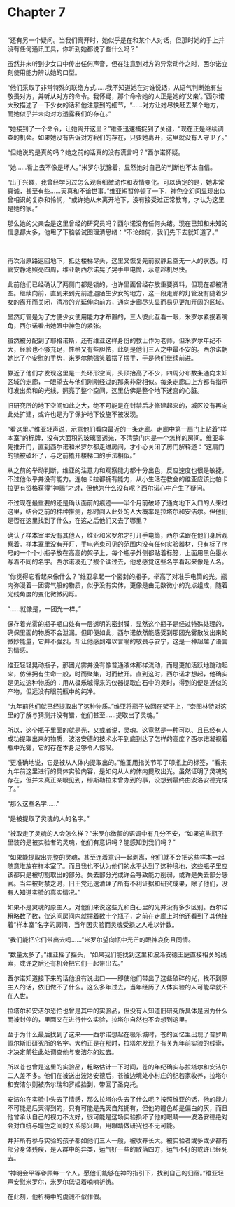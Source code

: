 # Chapter 7

<br>
“还有另一个疑问。当我们离开时，她似乎是在和某个人对话，但那时她的手上并没有任何通讯工具，你听到她都说了些什么吗？”

虽然并未听到少女口中传出任何声音，但在注意到对方的异常动作之时，西尔诺立刻使用能力辨认她的口型。

“他们采取了非常特殊的联络方式……我不知道她在对谁说话，从语气判断她有些敬畏对方，并听从对方的命令。我怀疑，那个命令她的人正是她的‘父亲’。”西尔诺大致描述了一下少女的话和他注意到的细节，“……对方让她尽快赶去某个地方，而她似乎并未向对方透露我们的存在。”

“她接到了一个命令，让她离开这里？”维亚迅速捕捉到了关键，“现在正是继续调查的机会。如果她没有告诉对方我们的存在，只要她离开，这里就没有人守卫了。”

“但她说的是真的吗？她之前的话真的没有谎言吗？”西尔诺怀疑。

“她……看上去不像是坏人。”米罗尔犹豫着，显然她对自己的判断也不太自信。

“出于兴趣，我曾经学习过怎么观察细微动作和表情变化。可以确定的是，她非常真诚，甚至有些……天真和不谙世事。”维亚短暂停顿了一下，神色变幻间显现出似曾相识的复杂和怜悯，“或许她从未离开地下，没有接受过正常教育，才认为这里是她的家。”

那么她的父亲会是这里曾经的研究员吗？西尔诺没有任何头绪。现在已知和未知的信息都太多，他甩了下脑袋试图理清思绪：“不论如何，我们先下去就知道了。”

<br>

再次沿原路返回地下，抵达楼梯尽头，这里又恢复先前寂静且空无一人的状态。灯管安静地照亮四周，维亚朝西尔诺晃了晃手中电筒，示意趁机尽快。

此前他们已经确认了两侧门都是锁的，也许里面曾经存放重要资料，但现在都被清空。继续向前，直到来到先前遭遇陌生少女的地方，这一段走廊的灯管没有随着少女的离开而关闭，清冷的光延伸向前方，通向走廊尽头显而易见更加开阔的区域。

显然灯管是为了方便少女使用能力才布置的，三人彼此互看一眼，米罗尔紧抿着嘴角，西尔诺看出她眼中神色的紧张。

虽然被分配到了耶格诺斯，还有维亚这样身份的教士作为老师，但米罗尔年纪不大，经验也不够充足，性格又有些胆怯，此刻是他们三人之中最不安的。西尔诺朝她比了个安慰的手势，米罗尔勉强笑着摆了摆手，于是他们继续前进。

靠近了他们才发现这里是一处环形空间，头顶抬高了不少，四周分布数条通向未知区域的走廊，一眼望去与他们刚刚经过的那条非常相似。每条走廊口上方都有指示灯发出柔和的光线，照亮了整个空间，这里仿佛是整个地下迷宫的心脏。

旧研究所的地下空间如此之大，绝不可能是在封禁后才修建起来的，城区没有再向此处扩建，或许也是为了保护地下设施不被发现。

“看这里。”维亚轻声说，示意他们看向最近的一条走廊。走廊中第一扇门上贴着“样本室”的标牌，没有大面积的玻璃窗透光，不清楚门内是一个怎样的房间。维亚率先推开门，直到西尔诺和米罗尔都走进房间，才小心关闭了房门解释道：“这扇门的锁被破坏了，与之前撬开楼梯口的手法相似。”

从之前的举动判断，维亚的注意力和观察能力都十分出色，反应速度也很是敏捷，不过他似乎并没有能力。连帕卡拉都拥有能力，从小生活在教会的维亚应该比帕卡拉更有资格获得“神赐”才对，但他为什么没有呢？西尔诺心中产生了疑问。

不过现在最重要的还是确认面前的痕迹——半个月前破坏了通向地下入口的人来过这里，结合之前的种种推测，那时闯入此处的人大概率是拉塔尔和安洁尔。但他们是否在这里找到了什么，在这之后他们又去了哪里？

确认了样本室里没有其他人，维亚和米罗尔才打开手电筒，西尔诺跟在他们身后观察着。样本室里没有开灯，手电光束可见的范围内没有任何实验器材，只有标了序号的一个个小瓶子放在高高的架子上，每个瓶子外侧都贴着标签，上面用黑色墨水写着不同的名字。西尔诺凑近了挨个读过去，他总感觉这些名字看起来像是人名。

“你觉得它看起来像什么？”维亚拿起一个密封的瓶子，举高了对准手电筒的光。瓶内弥漫着一团雾气般的物质，似乎没有实体，更像是由无数微小的光点组成，随着光线角度的变化微微闪烁。

“……就像是，一团光一样。”

保存着光雾的瓶子瓶口处有一层透明的密封膜，显然这个瓶子是经过特殊处理的，确保里面的物质不会泄漏。但即便如此，西尔诺依然能感受到那团光雾散发出来的微妙能量，它并不强烈，却让他感到难以言喻的敬畏与安宁，这是一种超越了语言的情感。

维亚轻轻晃动瓶子，那团光雾并没有像普通液体那样流动，而是更加活跃地跳动起来，仿佛拥有生命一般，时而聚集，时而散开。直到这时，西尔诺才想起，他确实是见过这种物质的：用从极乐城得来的仪器提取白石中的灵时，得到的便是近似的产物，但远没有眼前瓶中的纯净。

“九年前他们就已经提取出了这种物质。”维亚将瓶子放回在架子上，“奈图林特对这里的了解与猜测并没有错，他们甚至……提取出了灵魂。”

所以，这个瓶子里面的就是光，又或者说，灵魂。这竟然是一种可以、且已经有人成功提取出来的物质，波洛安德的技术水平到底到达了怎样的高度？西尔诺凝视着瓶中光雾，它的存在本身足够令人惊叹。

“更准确地说，它是被从人体内提取出的。”维亚用指关节叩了叩瓶上的标签，“看来九年前这里进行的具体实验内容，是如何从人的体内提取出光。虽然证明了灵魂的存在，但并未真正亲眼见到，缪斯勒拉未曾办到的事，没想到最终由波洛安德完成了。”

“那么这些名字……”

“是被提取了灵魂的人的名字。”

“被取走了灵魂的人会怎么样？”米罗尔微颤的语调中有几分不安，“如果这些瓶子里装的是被实验者的灵魂，他们有意识吗？能感知到我们吗？”

“如果能提取出完整的灵魂，甚至连着意识一起剥离，他们就不会把这些样本一起随意堆放在样本室了。而且我也不认为他们的水平达到了这种境地，这些瓶子里应该都只是被切割取出的部分。失去部分光或许会导致能力削弱，或许是失去部分感官。当年被封禁之时，旧王党迅速清理了所有不利证据和研究成果，除了他们，没有人知道实验的真实情况。”

如果不是灵魂的原主人，对他们来说这些光和白石里的光并没有多少区别。西尔诺粗略数了数，仅这间房间内就摆着数十个瓶子，之前在走廊上时他还看到了其他挂着“样本室”名字的房间，当年因实验而灵魂受损之人难以计数。

“我们能把它们带出去吗……”米罗尔望向瓶中光芒的眼神哀伤且同情。

“数量太多了。”维亚摇了摇头，“如果我们能找到这里和波洛安德王庭直接相关的线索，或许之后还有机会把它们一起带出去。”

西尔诺知道接下来的话他没有说出口——即使他们带出了这些破碎的光，找不到原主人的话，依旧做不了什么。这么多年过去，当年经历了人体实验的人可能早就不在人世。

拉塔尔和安洁尔恐怕也曾是其中的实验品，但没有人知道旧研究所具体是因为什么而被封停的，里面又在进行什么实验，拉塔尔自然也不会想到这里。

至于为什么最后找到了这来——西尔诺想起在极乐城时，苍的回忆里出现了普罗斯佩尔斯旧研究所的名字。大约正是在那时，拉塔尔发现了有关九年前实验的线索，才决定前往此处调查他与安洁尔的过去。

所以苍也曾是这里的实验品，粗略估计一下时间，苍的年纪确实与拉塔尔和安洁尔二人差不多。他们在被送出波洛安德后，苍被边境处小村庄的纪若家收养，拉塔尔和安洁尔则被杰尔瑞和罗姬捡到，带回了圣克托。

安洁尔在实验中失去了情感，那么拉塔尔失去了什么呢？按照维亚的话，他的能力不可能是后天得到的，只有可能是先天自然拥有，但他的瞳色却是偏白的灰，而且他曾承认自己的视力不太好，很可能是这场实验损坏了他的眼睛——波洛安德绝对会对血统与瞳色之间的关系感兴趣，用眼睛做研究也不无可能。

并非所有参与实验的孩子都如他们三人一般，被收养长大。被实验者或多或少都有部分身体残疾，是人群中的异类，运气好一些的散落四方，运气不好的或许已经死去。

“神明会平等眷顾每一个人。愿他们能够在神的指引下，找到自己的归宿。”维亚轻声安慰米罗尔，米罗尔低语着喃喃祈祷。

在此刻，他祈祷中的虔诚不似作假。
